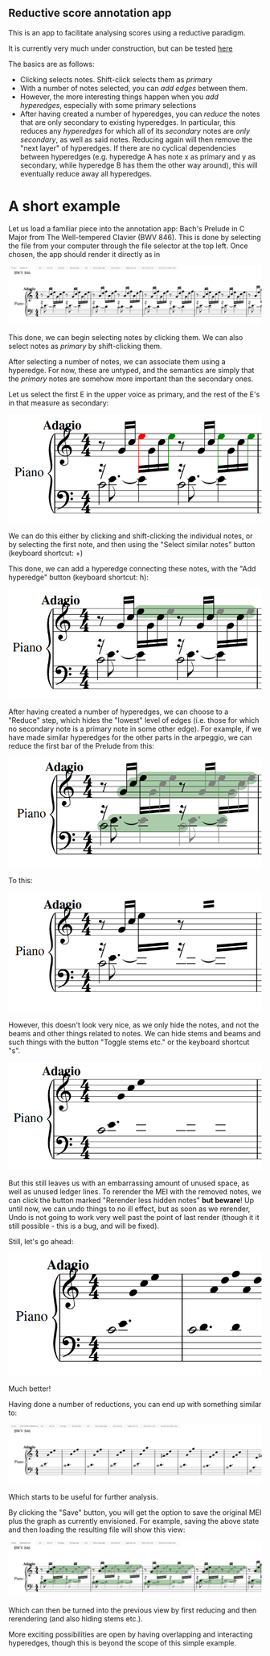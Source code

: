 ## Reductive score annotation app

This is an app to facilitate analysing scores using a reductive paradigm.

It is currently very much under construction, but can be tested [here](https://dcmlab.github.io/reductive_analysis_app/index.html)

The basics are as follows:
 
 * Clicking selects notes. Shift-click selects them as _primary_
 * With a number of notes selected, you can _add edges_ between them.
 * However, the more interesting things happen when you _add hyperedges_,
   especially with some primary selections
 * After having created a number of hyperedges, you can _reduce_ the
   notes that are only secondary to existing hyperedges. In particular,
   this reduces any _hyperedges_ for which all of its _secondary_ notes are
   _only secondary_, as well as said notes. Reducing again will then remove
   the "next layer" of hyperedges. If there are no cyclical dependencies
   between hyperedges (e.g. hyperedge A has note x as primary and y as
   secondary, while hyperedge B has them the other way around), this will
   eventually reduce away all hyperedges.

# A short example

Let us load a familiar piece into the annotation app: Bach's Prelude in C Major from The Well-tempered Clavier (BWV 846). This is done by selecting the file from your computer through the file selector at the top left. Once chosen, the app should render it directly as in

![](images/tutorial1.png?raw=true)

This done, we can begin selecting notes by clicking them. We can also select notes as _primary_ by shift-clicking them.

After selecting a number of notes, we can associate them using a hyperedge. For now, these are untyped, and the semantics are simply that the _primary_ notes are somehow more important than the secondary ones.

Let us select the first E in the upper voice as primary, and the rest of the E's in that measure as secondary:

![](images/tutorial2.png?raw=true)

We can do this either by clicking and shift-clicking the individual notes, or by selecting the first note, and then using the "Select similar notes" button (keyboard shortcut: +)

This done, we can add a hyperedge connecting these notes, with the "Add hyperedge" button (keyboard shortcut: h):

![](images/tutorial3.png?raw=true)

After having created a number of hyperedges, we can choose to a "Reduce" step, which hides the "lowest" level of edges (i.e. those for which no secondary note is a primary note in some other edge). For example, if we have made similar hyperedges for the other parts in the arpeggio, we can reduce the first bar of the Prelude from this:

![](images/tutorial4.png?raw=true)

To this:

![](images/tutorial5.png?raw=true)

However, this doesn't look very nice, as we only hide the notes, and not the beams and other things related to notes. We can hide stems and beams and such things with the button "Toggle stems etc." or the keyboard shortcut "s".

![](images/tutorial6.png?raw=true)

But this still leaves us with an embarrassing amount of unused space, as well as unused ledger lines. To rerender the MEI with the removed notes, we can click the button marked "Rerender less hidden notes" **but beware**! Up until now, we can undo things to no ill effect, but as soon as we rerender, Undo is not going to work very well past the point of last render (though it it still possible - this is a bug, and will be fixed).

Still, let's go ahead:

![](images/tutorial7.png?raw=true)

Much better!

Having done a number of reductions, you can end up with something similar to:

![](images/tutorial8.png?raw=true)

Which starts to be useful for further analysis.

By clicking the "Save" button, you will get the option to save the original MEI plus the graph as currently envisioned. For example, saving the above state and then loading the resulting file will show this view:

![](images/tutorial9.png?raw=true)

Which can then be turned into the previous view by first reducing and then rerendering (and also hiding stems etc.).

More exciting possibilities are open by having overlapping and interacting hyperedges, though this is beyond the scope of this simple example.
